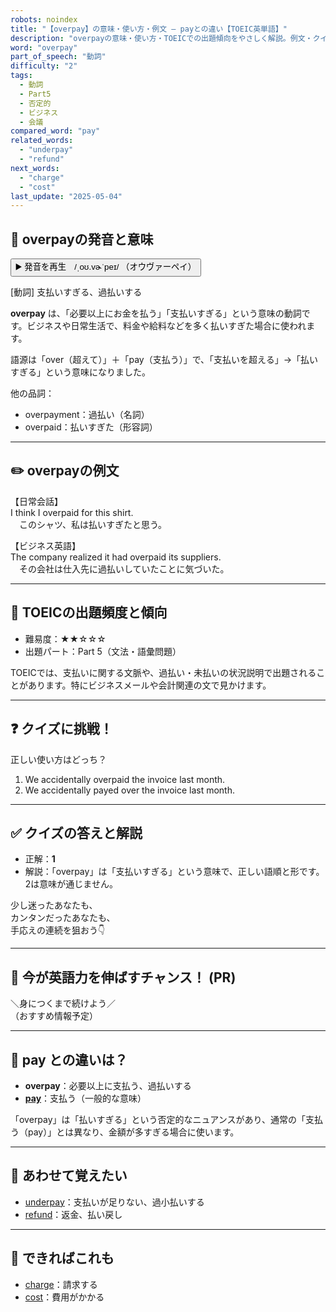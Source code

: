 ```yaml
---
robots: noindex
title: "【overpay】の意味・使い方・例文 ― payとの違い【TOEIC英単語】"
description: "overpayの意味・使い方・TOEICでの出題傾向をやさしく解説。例文・クイズ付きでpayとの違いもわかりやすく学べます。"
word: "overpay"
part_of_speech: "動詞"
difficulty: "2"
tags:
  - 動詞
  - Part5
  - 否定的
  - ビジネス
  - 会議
compared_word: "pay"
related_words:
  - "underpay"
  - "refund"
next_words:
  - "charge"
  - "cost"
last_update: "2025-05-04"
---
```


## 🔰 overpayの発音と意味

<button class="play-audio" onclick="playTTS('overpay')">
  <span class="play-audio-main">
    ▶️ 発音を再生　/ˌoʊ.vɚˈpeɪ/
  </span>
  <span class="play-audio-sub">
    （オウヴァーペイ）
  </span>
</button>

[動詞] 支払いすぎる、過払いする

**overpay** は、「必要以上にお金を払う」「支払いすぎる」という意味の動詞です。ビジネスや日常生活で、料金や給料などを多く払いすぎた場合に使われます。

語源は「over（超えて）」＋「pay（支払う）」で、「支払いを超える」→「払いすぎる」という意味になりました。

他の品詞：  
- overpayment：過払い（名詞）
- overpaid：払いすぎた（形容詞）

---

## ✏️ overpayの例文

【日常会話】  
I think I overpaid for this shirt.  
　このシャツ、私は払いすぎたと思う。

【ビジネス英語】  
The company realized it had overpaid its suppliers.  
　その会社は仕入先に過払いしていたことに気づいた。

---

## 🎯 TOEICの出題頻度と傾向

- 難易度：★★☆☆☆
- 出題パート：Part 5（文法・語彙問題）

TOEICでは、支払いに関する文脈や、過払い・未払いの状況説明で出題されることがあります。特にビジネスメールや会計関連の文で見かけます。

---

## ❓ クイズに挑戦！

正しい使い方はどっち？

1. We accidentally overpaid the invoice last month.  
2. We accidentally payed over the invoice last month.

---

## ✅ クイズの答えと解説

- 正解：**1**
- 解説：「overpay」は「支払いすぎる」という意味で、正しい語順と形です。2は意味が通じません。

少し迷ったあなたも、  
カンタンだったあなたも、  
手応えの連続を狙おう👇️

---

## 🚀 今が英語力を伸ばすチャンス！ (PR)

<div class="info-center">
＼身につくまで続けよう／<br>  
（おすすめ情報予定）
</div>

---

## 🤔  pay との違いは？

- **overpay**：必要以上に支払う、過払いする
- **[pay](/word/pay)**：支払う（一般的な意味）

「overpay」は「払いすぎる」という否定的なニュアンスがあり、通常の「支払う（pay）」とは異なり、金額が多すぎる場合に使います。

---

## 🧩 あわせて覚えたい

- [underpay](/word/underpay)：支払いが足りない、過小払いする
- [refund](/word/refund)：返金、払い戻し

---

## 📖 できればこれも

- [charge](/word/charge)：請求する
- [cost](/word/cost)：費用がかかる

<!-- cvid: aid35_bid24 -->
